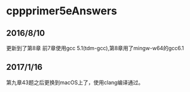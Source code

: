 # cppprimer5eAnswers

## 2016/8/10 
更新到了第8章
前7章使用gcc 5.1(tdm-gcc),第8章用了mingw-w64的gcc6.1

## 2017/1/16
第九章43题之后更换到macOS上了，使用clang编译通过。

